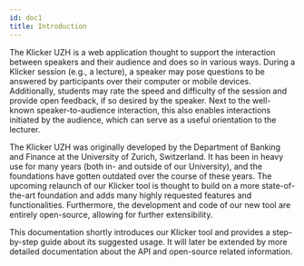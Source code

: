 ```yaml
---
id: doc1
title: Introduction
---
```


The Klicker UZH is a web application thought to support the interaction between speakers and their audience and does so in various ways. During a Klicker session (e.g., a lecture), a speaker may pose questions to be answered by participants over their computer or mobile devices. Additionally, students may rate the speed and difficulty of the session and provide open feedback, if so desired by the speaker. Next to the well-known speaker-to-audience interaction, this also enables interactions initiated by the audience, which can serve as a useful orientation to the lecturer.

The Klicker UZH was originally developed by the Department of Banking and Finance at the University of Zurich, Switzerland. It has been in heavy use for many years (both in- and outside of our University), and the foundations have gotten outdated over the course of these years. The upcoming relaunch of our Klicker tool is thought to build on a more state-of-the-art foundation and adds many highly requested features and functionalities. Furthermore, the development and code of our new tool are entirely open-source, allowing for further extensibility.

This documentation shortly introduces our Klicker tool and provides a step-by-step guide about its suggested usage. It will later be extended by more detailed documentation about the API and open-source related information.
